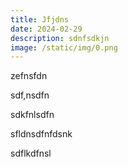 ```yaml
---
title: Jfjdns
date: 2024-02-29
description: sdnfsdkjn
image: /static/img/0.png
---
```

zefnsfdn

sdf,nsdfn

sdkfnlsdfn

sfldnsdfnfdsnk

sdflkdfnsl